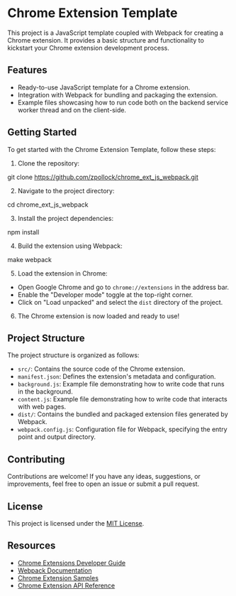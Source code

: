 # Chrome Extension Template

This project is a JavaScript template coupled with Webpack for creating a Chrome extension. It provides a basic structure and functionality to kickstart your Chrome extension development process.

## Features

- Ready-to-use JavaScript template for a Chrome extension.
- Integration with Webpack for bundling and packaging the extension.
- Example files showcasing how to run code both on the backend service worker thread and on the client-side.

## Getting Started

To get started with the Chrome Extension Template, follow these steps:

1. Clone the repository:

git clone https://github.com/zpollock/chrome_ext_js_webpack.git

2. Navigate to the project directory:

cd chrome_ext_js_webpack

3. Install the project dependencies:

npm install

4. Build the extension using Webpack:

make webpack


5. Load the extension in Chrome:

- Open Google Chrome and go to `chrome://extensions` in the address bar.
- Enable the "Developer mode" toggle at the top-right corner.
- Click on "Load unpacked" and select the `dist` directory of the project.

6. The Chrome extension is now loaded and ready to use!

## Project Structure

The project structure is organized as follows:

- `src/`: Contains the source code of the Chrome extension.
- `manifest.json`: Defines the extension's metadata and configuration.
- `background.js`: Example file demonstrating how to write code that runs in the background.
- `content.js`: Example file demonstrating how to write code that interacts with web pages.
- `dist/`: Contains the bundled and packaged extension files generated by Webpack.
- `webpack.config.js`: Configuration file for Webpack, specifying the entry point and output directory.

## Contributing

Contributions are welcome! If you have any ideas, suggestions, or improvements, feel free to open an issue or submit a pull request.

## License

This project is licensed under the [MIT License](LICENSE).

## Resources

- [Chrome Extensions Developer Guide](https://developer.chrome.com/docs/extensions/)
- [Webpack Documentation](https://webpack.js.org/)
- [Chrome Extension Samples](https://developer.chrome.com/docs/extensions/samples/)
- [Chrome Extension API Reference](https://developer.chrome.com/docs/extensions/reference/)

